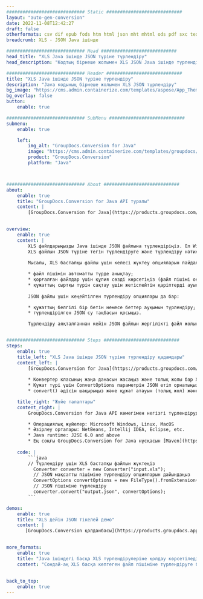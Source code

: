```yaml
---
############################# Static ############################
layout: "auto-gen-conversion"
date: 2022-11-08T12:42:27
draft: false
otherformats: csv dif epub fods htm html json mht mhtml ods pdf sxc tex tsv xlam xls xlsb xlsm xlsx xlt xltm xltx xml xps
breadcrumb: XLS - JSON Java ішінде

############################# Head ############################
head_title: "XLS Java ішінде JSON түріне түрлендіру"
head_description: "Кодтың бірнеше жолымен XLS JSON Java ішінде түрлендіру. Java үшін GroupDocs құжат түрлендіру API арқылы 160-тан астам файл пішімін түрлендіру"

############################# Header ############################
title: "XLS Java ішінде JSON түріне түрлендіру"
description: "Java кодының бірнеше жолымен XLS JSON түрлендіру"
bg_image: "https://cms.admin.containerize.com/templates/aspose/App_Themes/V3/images/bg/header1.png"
bg_overlay: false
button:
    enable: true

############################# SubMenu ############################
submenu:
    enable: true

    left:
        img_alt: "GroupDocs.Conversion for Java"
        image: "https://cms.admin.containerize.com/templates/groupdocs/images/product-logos/90x90-noborder/groupdocs-conversion-java.png"
        product: "GroupDocs.Conversion"
        platform: "Java"



############################# About ############################
about:
    enable: true
    title: "GroupDocs.Conversion for Java API туралы"
    content: |
        [GroupDocs.Conversion for Java](https://products.groupdocs.com/conversion/java/) — Microsoft Office, OpenDocument, PDF, HTML, электрондық пошта, CAD сияқты танымал сурет пен құжат пішімдерін түрлендіруге арналған кеңейтілген файл пішімін түрлендіру API. және тағы басқа кодтың бірнеше жолымен. Жергілікті API бастапқы құжаттардың пішімдерін автоматты түрде анықтайды және түрлендірілген құжаттарды теңшеудің көптеген нұсқаларын ұсынады. Құжаттан ақпаратты алу функциясымен қатар ол әдепкі бойынша жергілікті дискіге түрлендіру нәтижелерін кэштеуді қолдайды. Дегенмен, кэш жадының кез келген түріне сәйкес интерфейстерді - Amazon S3, Dropbox, Google Drive, Windows Azure, Reddis немесе кез келген басқаларды енгізу арқылы қолдау көрсетуге болады.
    

overview:
    enable: true
    content: |
        XLS файлдарыңызды Java ішінде JSON файлына түрлендіріңіз. Ол Windows, Linux, macOS сияқты кез келген платформада Java кодының бірнеше жолын ғана алады.
        XLS файлын JSON түріне тегін түрлендіруге және түрлендіру нәтижелерінің сапасын бағалауға болады. Қарапайым файлды түрлендіру сценарийлерімен қатар XLS бастапқы файлын жүктеу және JSON шығысын сақтау үшін күрделірек опцияларды қолдануға болады. 
        
        Мысалы, XLS бастапқы файлы үшін келесі жүктеу опцияларын пайдалануға болады:

        * файл пішімін автоматты түрде анықтау;
        * қорғалған файлдар үшін құпия сөзді көрсетіңіз (файл пішімі оны қолдайтын болса);
        * құжаттың сыртқы түрін сақтау үшін жетіспейтін қаріптерді ауыстырыңыз.
        
        JSON файлы үшін кеңейтілген түрлендіру опциялары да бар:

        * құжаттың белгілі бір бетін немесе беттер ауқымын түрлендіру;
        * түрлендірілген JSON су таңбасын қосыңыз.

        Түрлендіру аяқталғаннан кейін JSON файлын жергілікті файл жолына немесе FTP, Amazon S3, Google Drive, Dropbox, т.б. сияқты кез келген үшінші тарап қоймасына сақтауға болады. XLS түрлендіру үшін ескеріңіз. JSON дейін MS Office, Open Office, Adobe Acrobat Reader, т.б. сияқты қосымша бағдарламалық құралды орнатудың қажеті жоқ.


############################# Steps ############################
steps:
    enable: true
    title_left: "XLS Java ішінде JSON түріне түрлендіру қадамдары"
    content_left: |
        [GroupDocs.Conversion for Java](https://products.groupdocs.com/conversion/java/) әзірлеушілерге XLS файлын бірнеше код жолымен JSON файлына оңай түрлендіруге мүмкіндік береді.
        
        * Конвертер класының жаңа данасын жасаңыз және толық жолы бар XLS файлын жүктеңіз
        * Құжат түрі үшін ConvertOptions параметрін JSON етіп орнатыңыз
        * convert() әдісін шақырыңыз және құжат атауын (толық жол) және пішімін (JSON) параметр ретінде беріңіз

    title_right: "Жүйе талаптары"
    content_right: |
        GroupDocs.Conversion for Java API көмегімен негізгі түрлендіруді кодтың бірнеше жолы арқылы жасауға болады. Біздің API интерфейстеріне барлық негізгі платформалар мен операциялық жүйелерде қолдау көрсетіледі. Төмендегі кодты орындамас бұрын, жүйеде келесі алғышарттар орнатылғанына көз жеткізіңіз.

        * Операциялық жүйелер: Microsoft Windows, Linux, MacOS
        * Әзірлеу орталары: NetBeans, Intellij IDEA, Eclipse, etc.
        * Java runtime: J2SE 6.0 and above
        * Ең соңғы GroupDocs.Conversion for Java нұсқасын [Maven](https://repository.groupdocs.com/webapp/#/artifacts/browse/tree/General/repo/com/groupdocs/groupdocs-conversion) алыңыз.
         
    code: |
        ```java    
        // Түрлендіру үшін XLS бастапқы файлын жүктеңіз
          Converter converter = new Converter("input.xls");
          // JSON мақсатты пішіміне түрлендіру опцияларын дайындаңыз
          ConvertOptions convertOptions = new FileType().fromExtension("json").getConvertOptions();
          // JSON пішіміне түрлендіру
          converter.convert("output.json", convertOptions);
        ```

demos:
    enable: true
    title: "XLS дейін JSON тікелей демо"
    content: |
       [GroupDocs.Conversion қолданбасы](https://products.groupdocs.app/conversion/family) веб-сайтына кіріп, қазір XLS-дан JSON-ға түрлендіруді қолданып көріңіз. Тегін демонстрацияның келесі артықшылықтары бар
          

more_formats:
    enable: true
    title: "Java ішіндегі басқа XLS түрлендірулеріне қолдау көрсетіледі"
    content: "Сондай-ақ XLS басқа көптеген файл пішіміне түрлендіруге болады. Төмендегі тізімді қараңыз."
       
       
back_to_top:
    enable: true
---
```

